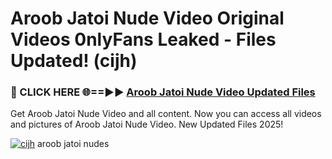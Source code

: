 # Aroob Jatoi Nude Video Original Videos 0nlyFans Leaked - Files Updated! (cijh)

<h3>🔴 CLICK HERE 🌐==►► <a href="https://tinyurl.com/yrmya6cz" rel="nofollow">Aroob Jatoi Nude Video Updated Files</a></h3>

Get Aroob Jatoi Nude Video and all content. Now you can access all videos and pictures of Aroob Jatoi Nude Video. New Updated Files 2025!

[![cijh](https://i.imgur.com/FMdXYCs.gif)](https://tinyurl.com/yrmya6cz)
aroob jatoi nudes